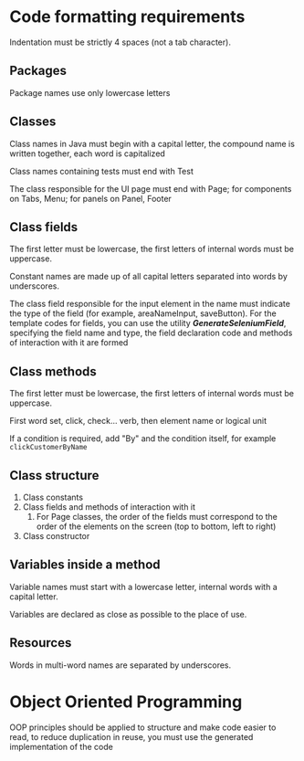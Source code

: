 # Code formatting requirements
Indentation must be strictly 4 spaces (not a tab character).

## Packages
Package names use only lowercase letters

## Classes
Class names in Java must begin with a capital letter, the compound name is written together, each word is capitalized

Class names containing tests must end with Test

The class responsible for the UI page must end with Page;
for components on Tabs, Menu;
for panels on Panel, Footer

## Class fields
The first letter must be lowercase, the first letters of internal words must be uppercase.

Constant names are made up of all capital letters separated into words by underscores.

The class field responsible for the input element in the name must indicate the type of the field (for example, areaNameInput, saveButton).
For the template codes for fields, you can use the utility ***GenerateSeleniumField***, specifying the field name and type, the field declaration code and methods of interaction with it are formed

## Class methods
The first letter must be lowercase, the first letters of internal words must be uppercase.

First word set, click, check... verb, then element name or logical unit

If a condition is required, add "By" and the condition itself, for example `clickCustomerByName`

## Class structure
1. Class constants
2. Class fields and methods of interaction with it
   1. For Page classes, the order of the fields must correspond to the order of the elements on the screen (top to bottom, left to right)
3. Class constructor

## Variables inside a method
Variable names must start with a lowercase letter, internal words with a capital letter.

Variables are declared as close as possible to the place of use.

## Resources
Words in multi-word names are separated by underscores.

# Object Oriented Programming
OOP principles should be applied to structure and make code easier to read,
to reduce duplication in reuse, you must use the generated implementation of the code